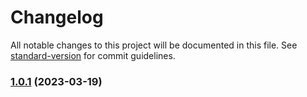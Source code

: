 # Changelog

All notable changes to this project will be documented in this file. See [standard-version](https://github.com/conventional-changelog/standard-version) for commit guidelines.

### [1.0.1](https://github.com///compare/v1.0.3...v1.0.1) (2023-03-19)

